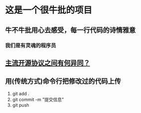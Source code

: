 # 这是一个很牛批的项目

## 牛不牛批用心去感受，每一行代码的诗情雅意

### 我们是有灵魂的程序员

## [主流开源协议之间有何异同？](https://www.zhihu.com/question/19568896?sort=created)

## 用(传统方式)命令行把修改过的代码上传
1. git add .
2. git commit -m "提交信息"
3. git push
